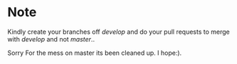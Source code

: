 # Note
Kindly create your branches off *develop* and do your pull requests to merge with *develop* and not *master*.. 

Sorry For the mess on master its been cleaned up. I hope:).